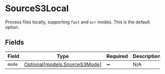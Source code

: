 # SourceS3Local

Process files locally, supporting `fast` and `ocr` modes. This is the default option.


## Fields

| Field                                                      | Type                                                       | Required                                                   | Description                                                |
| ---------------------------------------------------------- | ---------------------------------------------------------- | ---------------------------------------------------------- | ---------------------------------------------------------- |
| `mode`                                                     | [Optional[models.SourceS3Mode]](../models/sources3mode.md) | :heavy_minus_sign:                                         | N/A                                                        |